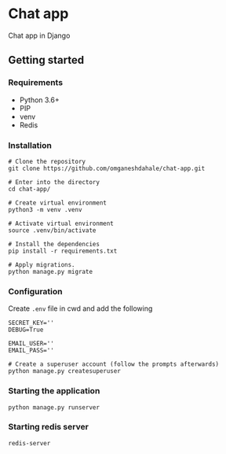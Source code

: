 # Chat app
Chat app in Django

## Getting started
### Requirements
 - Python 3.6+
 - PIP
 - venv
 - Redis

### Installation
```
# Clone the repository
git clone https://github.com/omganeshdahale/chat-app.git

# Enter into the directory
cd chat-app/

# Create virtual environment
python3 -m venv .venv

# Activate virtual environment
source .venv/bin/activate

# Install the dependencies
pip install -r requirements.txt

# Apply migrations.
python manage.py migrate
```
### Configuration
Create `.env` file in cwd and add the following
```
SECRET_KEY=''
DEBUG=True

EMAIL_USER=''
EMAIL_PASS=''
```
```
# Create a superuser account (follow the prompts afterwards)
python manage.py createsuperuser
```
### Starting the application
```
python manage.py runserver
```
### Starting redis server
```
redis-server
```
